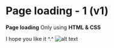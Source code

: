 # Page loading - 1 (v1)
**Page loading** Only using **HTML & CSS**

I hope you like it ^.^
![alt text](https://github.com/vitaminarts/webmaster.uix/blob/main/6%20-%20Page%20loading%20-%201%20(v1)/preview.gif "Page loading")

